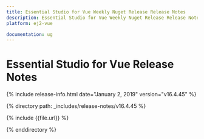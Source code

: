 ```yaml
---
title: Essential Studio for Vue Weekly Nuget Release Release Notes  
description: Essential Studio for Vue Weekly Nuget Release Release Notes  
platform: ej2-vue

documentation: ug
---
```


# Essential Studio for  Vue  Release Notes  

{% include release-info.html date="January 2, 2019"   version="v16.4.45"  %} 

{% directory path: _includes/release-notes/v16.4.45 %}

{% include {{file.url}} %}

{% enddirectory %}
